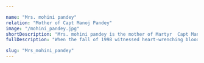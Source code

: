 ```yaml
---

name: "Mrs. mohini pandey"
relation: "Mother of Capt Manoj Pandey"
image: "/mohini_pandey.jpg"
shortDescription: "Mrs. mohini pandey is the mother of Martyr  Capt Manoj Pandey, who sacrificed his life in service of the nation."
fullDescription: "When the fall of 1998 witnessed heart-wrenching bloodshed in Jammu & Kashmir, hopes and dreams of several families were shattered. Spending sleepless nights, Mohini Pandey, mother of Late Capt Manoj Pandey, still held unflinching hope that her son would return to celebrate his birthday on March 6, 1999.Providing the family with emotional support, she drew courage from the several letters she exchanged with her son—something she still does, 20 years after his death.“I am proud of him. When we received the news of his death, I lost my sense of being for some time. But, for the sake of my other three children, I pulled myself together. Usually, it is a parent’s duty to enlighten the moral path for their children, but here, it was the other way round where Manoj not only turned out to be a good son but also a responsible brother with the example he set,” says Mohini. Now, she hopes to see her granddaughter in uniform soon."

slug: "Mrs_mohini_pandey"
---
```



